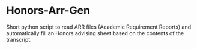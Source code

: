 # Honors-Arr-Gen
Short python script to read ARR  files (Academic Requirement Reports) and automatically fill an Honors advising sheet based on the contents of the transcript. 
